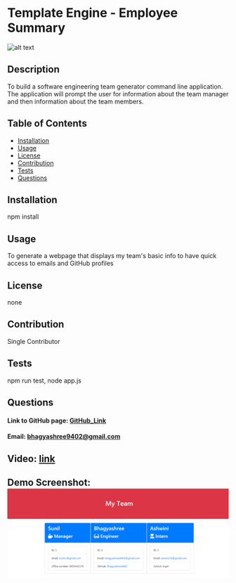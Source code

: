 # Template Engine - Employee Summary

![alt text](https://img.shields.io/badge/license-none-green)

## Description
To build a software engineering team generator command line application. The application will prompt the user for information about the team manager and then information about the team members.

## Table of Contents
- [Installation](#installation)
- [Usage](#usage)
- [License](#license)
- [Contribution](#contribution)
- [Tests](#tests)
- [Questions](#questions)

## Installation
npm install 

## Usage
 To generate a webpage that displays my team's basic info to have quick access to emails and GitHub profiles


## License
none

## Contribution
Single Contributor

## Tests
npm run test, node app.js

## Questions
#### Link to GitHub page: [GitHub_Link](https://github.com/Bhagyashree9402)

#### Email: bhagyashree9402@gmail.com

## Video: [link](https://drive.google.com/file/d/1XRH9y-9qXPR1voR6MBadvgXJA9sz2ByM/view)

## Demo Screenshot:![Alt Text](./utils/Output.png)

